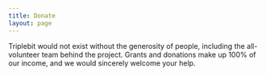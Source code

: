 ```yaml
---
title: Donate
layout: page
---
```


Triplebit would not exist without the generosity of people, including the all-volunteer team behind the project. Grants and donations make up 100% of our income, and we would sincerely welcome your help.
